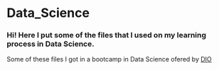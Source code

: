 # Data_Science

### Hi! Here I put some of the files that I used on my learning process in Data Science.

Some of these files I got in a bootcamp in Data Science ofered by [DIO](https://www.dio.me/)
